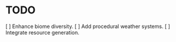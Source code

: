 # TODO

[ ] Enhance biome diversity.
[ ] Add procedural weather systems.
[ ] Integrate resource generation.